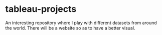 # tableau-projects
An interesting repository where I play with different datasets from around the world. There will be a website so as to have a better visual.
